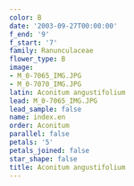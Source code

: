 ```yaml
---
color: B
date: '2003-09-27T00:00:00'
f_end: '9'
f_start: '7'
family: Ranunculaceae
flower_type: B
image:
- M_0-7065_IMG.JPG
- M_0-7070_IMG.JPG
latin: Aconitum angustifolium
lead: M_0-7065_IMG.JPG
lead_sample: false
name: index.en
order: Aconitum
parallel: false
petals: '5'
petals_joined: false
star_shape: false
title: Aconitum angustifolium
---
```

